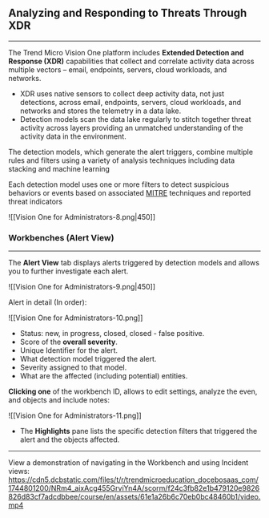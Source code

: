 ## Analyzing and Responding to Threats Through XDR
---
The Trend Micro Vision One platform includes **Extended Detection and Response (XDR)** capabilities that collect and correlate activity data across multiple vectors – email, endpoints, servers, cloud workloads, and networks.


- XDR uses native sensors to collect deep activity data, not just detections, across email, endpoints, servers, cloud workloads, and networks and stores the telemetry in a data lake. 
- Detection models scan the data lake regularly to stitch together threat activity across layers providing an unmatched understanding of the activity data in the environment.

The detection models, which generate the alert triggers, combine multiple rules and filters using a variety of analysis techniques including data stacking and machine learning

Each detection model uses one or more filters to detect suspicious behaviors or events based on associated [MITRE](https://attack.mitre.org/) techniques and reported threat indicators

![[Vision One for Administrators-8.png|450]]
### Workbenches (Alert View)
---
The **Alert View** tab displays alerts triggered by detection models and allows you to further investigate each alert.

![[Vision One for Administrators-9.png|450]]

Alert in detail (In order):

![[Vision One for Administrators-10.png]]
- Status: new, in progress, closed, closed - false positive.
- Score of the **overall severity**.
- Unique Identifier for the alert.
- What detection model triggered the alert.
- Severity assigned to that model.
- What are the affected (including potential) entities.

**Clicking one** of the workbench ID, allows to edit settings, analyze the even, and objects and include notes:

![[Vision One for Administrators-11.png]]

- The **Highlights** pane lists the specific detection filters that triggered the alert and the objects affected.

---

View a demonstration of navigating in the Workbench and using Incident views:
https://cdn5.dcbstatic.com/files/t/r/trendmicroeducation_docebosaas_com/1744801200/NRm4_aixAcg455GrviYn4A/scorm/f24c3fb82e1b479120e9826826d83cf7adcdbbee/course/en/assets/61e1a26b6c70eb0bc48460b1/video.mp4
